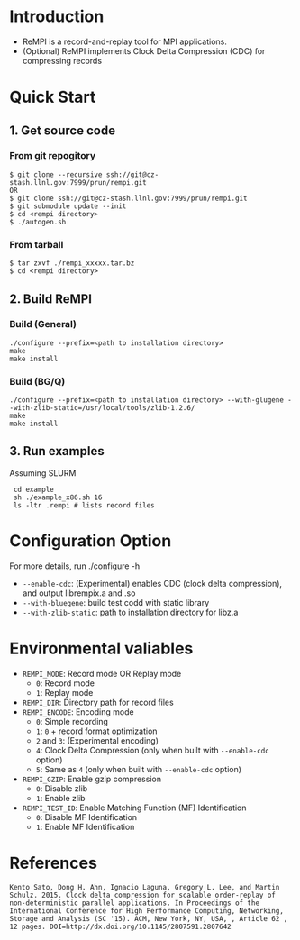 
# Introduction

 * ReMPI is a record-and-replay tool for MPI applications.
 * (Optional) ReMPI implements Clock Delta Compression (CDC) for compressing records

# Quick Start

## 1. Get source code 

### From git repogitory

    $ git clone --recursive ssh://git@cz-stash.llnl.gov:7999/prun/rempi.git
    OR
    $ git clone ssh://git@cz-stash.llnl.gov:7999/prun/rempi.git
    $ git submodule update --init
    $ cd <rempi directory>
    $ ./autogen.sh

### From tarball

    $ tar zxvf ./rempi_xxxxx.tar.bz
    $ cd <rempi directory>

## 2. Build ReMPI

### Build (General)

    ./configure --prefix=<path to installation directory>
    make 
    make install

### Build (BG/Q)

    ./configure --prefix=<path to installation directory> --with-glugene --with-zlib-static=/usr/local/tools/zlib-1.2.6/
    make 
    make install


## 3. Run examples

Assuming SLURM

     cd example
     sh ./example_x86.sh 16
     ls -ltr .rempi # lists record files


# Configuration Option

For more details, run ./configure -h  

  * `--enable-cdc`: (Experimental) enables CDC (clock delta compression), and output librempix.a and .so
  * `--with-bluegene`: build test codd with static library
  * `--with-zlib-static`: path to installation directory for libz.a


# Environmental valiables

 * `REMPI_MODE`: Record mode OR Replay mode
     * `0`: Record mode
     * `1`: Replay mode
 * `REMPI_DIR`: Directory path for record files
 * `REMPI_ENCODE`: Encoding mode
     * `0`: Simple recording 
     * `1`: `0` + record format optimization
     * `2` and `3`: (Experimental encoding)
     * `4`: Clock Delta Compression (only when built with `--enable-cdc` option)
     * `5`: Same as `4` (only when built with `--enable-cdc` option)
 * `REMPI_GZIP`: Enable gzip compression
     * `0`: Disable zlib
     * `1`: Enable zlib
 * `REMPI_TEST_ID`: Enable Matching Function (MF) Identification
     * `0`: Disable MF Identification
     * `1`: Enable MF Identification

# References

    Kento Sato, Dong H. Ahn, Ignacio Laguna, Gregory L. Lee, and Martin Schulz. 2015. Clock delta compression for scalable order-replay of non-deterministic parallel applications. In Proceedings of the International Conference for High Performance Computing, Networking, Storage and Analysis (SC '15). ACM, New York, NY, USA, , Article 62 , 12 pages. DOI=http://dx.doi.org/10.1145/2807591.2807642
